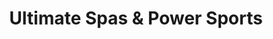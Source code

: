 ---
title: "Ultimate Spas & Power Sports"
url: /medicine-hat/ultimate-spas-and-power-sports/
shop: shop
---